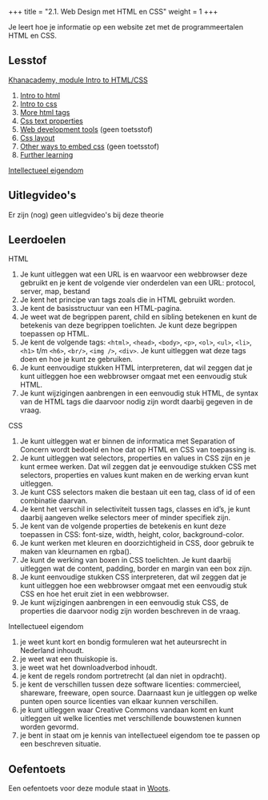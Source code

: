 +++
title = "2.1. Web Design met HTML en CSS"
weight = 1
+++

Je leert hoe je informatie op een website zet met de programmeertalen HTML en CSS.
<!--more-->

## Lesstof
[Khanacademy, module Intro to HTML/CSS](https://www.khanacademy.org/computing/computer-programming/html-css)
1. [Intro to html](https://www.khanacademy.org/computing/computer-programming/html-css#intro-to-html)
2. [Intro to css](https://www.khanacademy.org/computing/computer-programming/html-css#intro-to-css)
3. [More html tags](https://www.khanacademy.org/computing/computer-programming/html-css#html-tags-continued)
5. [Css text properties](https://www.khanacademy.org/computing/computer-programming/html-css#css-text-properties)
5. [Web development tools](https://www.khanacademy.org/computing/computer-programming/html-css#web-development-tools) (geen toetsstof)
6. [Css layout](https://www.khanacademy.org/computing/computer-programming/html-css#css-layout-properties)
7. [Other ways to embed css](https://www.khanacademy.org/computing/computer-programming/html-css#more-ways-to-embed-css) (geen toetsstof)
8. [Further learning](https://www.khanacademy.org/computing/computer-programming/html-css#html-css-further-learning)

[Intellectueel eigendom](../auteursrecht/)

## Uitlegvideo's
<!-- {{<youtube id="">}} -->
Er zijn (nog) geen uitlegvideo's bij deze theorie

## Leerdoelen
HTML
1. Je kunt uitleggen wat een URL is en waarvoor een webbrowser deze gebruikt en je kent de volgende vier onderdelen van een URL: protocol, server, map, bestand
2. Je kent het principe van tags zoals die in HTML gebruikt worden.
3. Je kent de basisstructuur van een HTML-pagina.
4. Je weet wat de begrippen parent, child en sibling betekenen en kunt de betekenis van deze begrippen toelichten. Je kunt deze begrippen toepassen op HTML.
5. Je kent de volgende tags: `<html>`, `<head>`, `<body>`, `<p>`, `<ol>`, `<ul>`, `<li>`, `<h1>` t/m `<h6>`, `<br/>`, `<img />`, `<div>`. Je kunt uitleggen wat deze tags doen en hoe je kunt ze gebruiken.
6. Je kunt eenvoudige stukken HTML interpreteren, dat wil zeggen dat je kunt uitleggen hoe een webbrowser omgaat met een eenvoudig stuk HTML.
7. Je kunt wijzigingen aanbrengen in een eenvoudig stuk HTML, de syntax van de HTML tags die daarvoor nodig zijn wordt daarbij gegeven in de vraag.

CSS
1. Je kunt uitleggen wat er binnen de informatica met Separation of Concern wordt bedoeld en hoe dat op HTML en CSS van toepassing is. 
9. Je kunt uitleggen wat selectors, properties en values in CSS zijn en je kunt ermee werken. Dat wil zeggen dat je eenvoudige stukken CSS met selectors, properties en values kunt maken en de werking ervan kunt uitleggen. 
10. Je kunt CSS selectors maken die bestaan uit een tag, class of id of een combinatie daarvan.
11. Je kent het verschil in selectiviteit tussen tags, classes en id’s, je kunt daarbij aangeven welke selectors meer of minder specifiek zijn.
12. Je kent van de volgende properties de betekenis en kunt deze toepassen in CSS: font-size, width, height, color, background-color.
13. Je kunt werken met kleuren en doorzichtigheid in CSS, door gebruik te maken van kleurnamen en rgba().
14. Je kunt de werking van boxen in CSS toelichten. Je kunt daarbij uitleggen wat de content, padding, border en margin van een box zijn.
15. Je kunt eenvoudige stukken CSS interpreteren, dat wil zeggen dat je kunt uitleggen hoe een webbrowser omgaat met een eenvoudig stuk CSS en hoe het eruit ziet in een webbrowser.
16. Je kunt wijzigingen aanbrengen in een eenvoudig stuk CSS, de properties die daarvoor nodig zijn worden beschreven in de vraag.

Intellectueel eigendom
1. je weet kunt kort en bondig formuleren wat het auteursrecht in Nederland inhoudt.
2. je weet wat een thuiskopie is.
3. je weet wat het downloadverbod inhoudt.
4. je kent de regels rondom portretrecht (al dan niet in opdracht).
5. je kent de verschillen tussen deze software licenties: commercieel, shareware, freeware, open source. Daarnaast kun je uitleggen op welke punten open source licenties van elkaar kunnen verschillen.
6. je kunt uitleggen waar Creative Commons vandaan komt en kunt uitleggen uit welke licenties met verschillende bouwstenen kunnen worden gevormd.
7. je bent in staat om je kennis van intellectueel eigendom toe te passen op een beschreven situatie.

## Oefentoets
Een oefentoets voor deze module staat in [Woots](https://app.woots.nl).